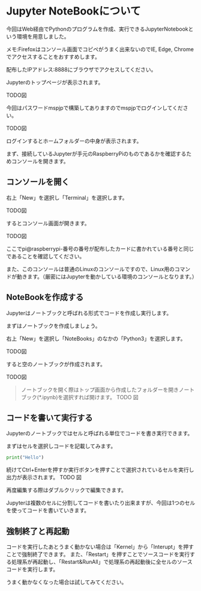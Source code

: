 # Jupyter NoteBookについて
今回はWeb経由でPythonのプログラムを作成、実行できるJupyterNotebookという環境を用意しました。

メモ:Firefoxはコンソール画面でコピペがうまく出来ないのでIE, Edge, Chromeでアクセスすることをおすすめします。

配布したIPアドレス:8888にブラウザでアクセスしてください。

Jupyterのトップページが表示されます。

TODO図

今回はパスワードmspjpで構築してありますのでmspjpでログインしてください。

TODO図

ログインするとホームフォルダーの中身が表示されます。

まず、接続しているJupyterが手元のRaspberryPiのものであるかを確認するためコンソールを開きます。

## コンソールを開く

右上「New」を選択し「Terminal」を選択します。

TODO図

するとコンソール画面が開きます。

TODO図

ここでpi@raspberrypi-番号の番号が配布したカードに書かれている番号と同じであることを確認してください。

また、このコンソールは普通のLinuxのコンソールですので、Linux用のコマンドが動きます。（厳密にはJupyterを動かしている環境のコンソールとなります。）

## NoteBookを作成する
Jupyterはノートブックと呼ばれる形式でコードを作成し実行します。

まずはノートブックを作成しましょう。

右上「New」を選択し「NoteBooks」のなかの「Python3」を選択します。

TODO図

すると空のノートブックが作成されます。

TODO図

>ノートブックを開く際はトップ画面から作成したフォルダーを開きノートブック(*.ipynb)を選択すれば開けます。
>TODO 図

## コードを書いて実行する
Jupyterのノートブックではセルと呼ばれる単位でコードを書き実行できます。

まずはセルを選択しコードを記載してみます。

```python
print("Hello")
```

続けてCtrl+Enterを押すか実行ボタンを押すことで選択されているセルを実行し出力が表示されます。
TODO 図

再度編集する際はダブルクリックで編集できます。

Jupyterは複数のセルに分割してコードを書いたり出来ますが、今回は1つのセルを使ってコードを書いていきます。

## 強制終了と再起動
コードを実行したあとうまく動かない場合は「Kernel」から「Interupt」を押すことで強制終了できます。
また、「Restart」を押すことでソースコードを実行する処理系が再起動し、「Restart&RunAll」で処理系の再起動後に全セルのソースコードを実行します。

うまく動かなくなった場合は試してみてください。
